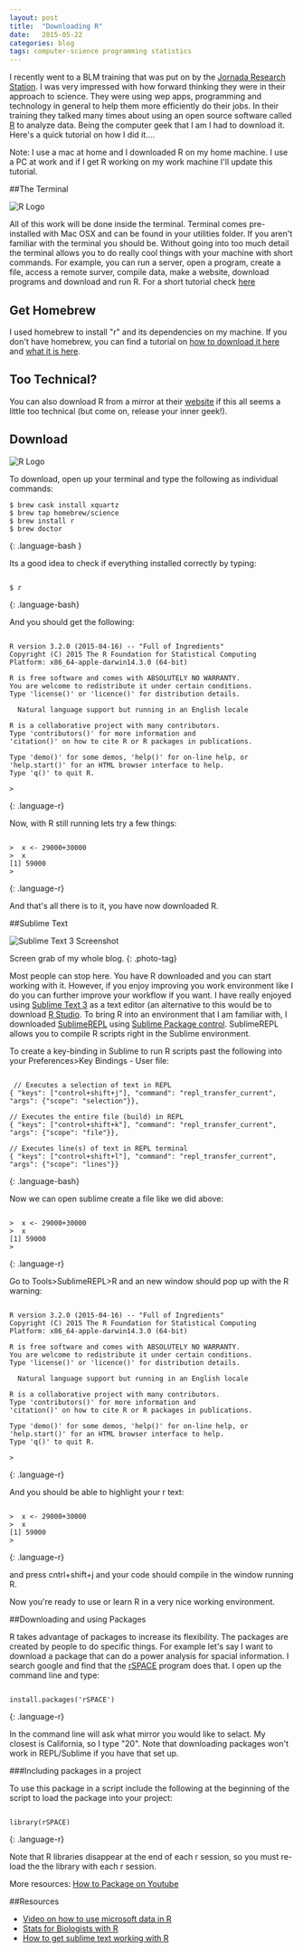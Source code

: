 ```yaml
---
layout: post
title:  "Downloading R"
date:   2015-05-22
categories: blog 
tags: computer-science programming statistics
---
```


I recently went to a BLM training that was put on by the [Jornada Research Station][Jornada].  I was very impressed with how forward thinking they were in their approach to science. They were using wep apps, programming and technology in general to help them more efficiently do their jobs.  In their training they talked many times about using an open source software called [R][r] to analyze data.  Being the computer geek that I am I had to download it.  Here's  a quick tutorial on how I did it....

Note: I use a mac at home and I downloaded R on my home machine.  I use a PC at work and if I get R working on my work machine I'll update this tutorial. 

##The Terminal

<div class="post-image-icon center">
<img src="{{"images/post-images/downloading-r/terminal-icon.png" | prepend:site.baseurl}}" alt="R Logo">
</div>

All of this work will be done inside the terminal. Terminal comes pre-installed with Mac OSX and can be found in your utilities folder. If you aren't familiar with the terminal you should be.  Without going into too much detail the terminal allows you to do really cool things with your machine with short commands.  For example, you can run a server, open a program, create a file, access a remote surver, compile data, make a website, download programs and download and run R. For a short tutorial check [here][tutsplusterminal]

## Get Homebrew

I used homebrew to install "r" and its dependencies on my machine.  If you don't have homebrew, you can find a tutorial on [how to download it here][homebrewdownload] and [what it is here][homebrew]. 

## Too Technical?
You can also download R from a mirror at their [website][r] if this all seems a little too technical (but come on, release your inner geek!). 

## Download

<div class="post-image-icon center">
<img src="{{"images/post-images/downloading-r/rlogo.png" | prepend:site.baseurl}}" alt="R Logo">
</div>

To download, open up your terminal and type the following as individual commands:

~~~~
$ brew cask install xquartz
$ brew tap homebrew/science
$ brew install r
$ brew doctor
~~~~
{: .language-bash }

Its a good idea to check if everything installed correctly by typing:

~~~~

$ r
~~~~
{: .language-bash}

And you should get the following:

~~~~

R version 3.2.0 (2015-04-16) -- "Full of Ingredients"
Copyright (C) 2015 The R Foundation for Statistical Computing
Platform: x86_64-apple-darwin14.3.0 (64-bit)

R is free software and comes with ABSOLUTELY NO WARRANTY.
You are welcome to redistribute it under certain conditions.
Type 'license()' or 'licence()' for distribution details.

  Natural language support but running in an English locale

R is a collaborative project with many contributors.
Type 'contributors()' for more information and
'citation()' on how to cite R or R packages in publications.

Type 'demo()' for some demos, 'help()' for on-line help, or
'help.start()' for an HTML browser interface to help.
Type 'q()' to quit R.

>
~~~~
{: .language-r}

Now, with R still running lets try a few things:

~~~~

>  x <- 29000+30000 
>  x
[1] 59000
>
~~~~
{: .language-r}

And that's all there is to it, you have now downloaded R. 

##Sublime Text

<div>
  <img src="{{"images/post-images/downloading-r/sublime-screen-shot.jpg" | prepend:site.baseurl}}" alt="Sublime Text 3 Screenshot">
</div>

Screen grab of my whole blog. 
{: .photo-tag}

Most people can stop here.  You have R downloaded and you can start working with it.  However, if you enjoy improving you work environment like I do you can further improve your workflow if you want. I have really enjoyed using [Sublime Text 3][sublime] as a text editor (an alternative to this would be to download [R Studio][rstudio].  To bring R into an environment that I am familiar with, I downloaded [SublimeREPL][sREPL] using [Sublime Package control][packageControl].  SublimeREPL allows you to compile R scripts right in the Sublime environment. 

To create a key-binding in Sublime to run R scripts past the following into your Preferences>Key Bindings - User  file: 

~~~~

 // Executes a selection of text in REPL
{ "keys": ["control+shift+j"], "command": "repl_transfer_current", "args": {"scope": "selection"}},

// Executes the entire file (build) in REPL
{ "keys": ["control+shift+k"], "command": "repl_transfer_current", "args": {"scope": "file"}},
   
// Executes line(s) of text in REPL terminal
{ "keys": ["control+shift+l"], "command": "repl_transfer_current", "args": {"scope": "lines"}}
~~~~
{: .language-bash}


Now we can open sublime create a file like we did above: 

~~~~

>  x <- 29000+30000 
>  x
[1] 59000
>
~~~~
{: .language-r}

Go to Tools>SublimeREPL>R and an new window should pop up with the R warning:

~~~~

R version 3.2.0 (2015-04-16) -- "Full of Ingredients"
Copyright (C) 2015 The R Foundation for Statistical Computing
Platform: x86_64-apple-darwin14.3.0 (64-bit)

R is free software and comes with ABSOLUTELY NO WARRANTY.
You are welcome to redistribute it under certain conditions.
Type 'license()' or 'licence()' for distribution details.

  Natural language support but running in an English locale

R is a collaborative project with many contributors.
Type 'contributors()' for more information and
'citation()' on how to cite R or R packages in publications.

Type 'demo()' for some demos, 'help()' for on-line help, or
'help.start()' for an HTML browser interface to help.
Type 'q()' to quit R.

>
~~~~
{: .language-r}

And you should be able to highlight your r text: 

~~~~

>  x <- 29000+30000 
>  x
[1] 59000
>
~~~~
{: .language-r}

and press cntrl+shift+j and your code should compile in the window running R.  


Now you're ready to use or learn R in a very nice working environment. 

##Downloading and using Packages

R takes advantage of packages to increase its flexibility. The packages are created by people to do specific things. For example let's say I want to download a package that can do a power analysis for spacial information.  I search google and find that the [rSPACE][rSPACE] program does that.  I open up the command line and type:

~~~

install.packages('rSPACE')
~~~
{: .language-r}

In the command line will ask what mirror you would like to selact.  My closest is California, so I type "20".  Note that downloading packages won't work in REPL/Sublime if you have that set up. 

###Including packages in a project

To use this package in a script include the following at the beginning of the script to load the package into your project: 

~~~

library(rSPACE)
~~~
{: .language-r}

Note that R libraries disappear at the end of each r session, so you must re-load the the library with each r session. 

More resources: [How to Package on Youtube][youtube packages]

##Resources

* [Video on how to use microsoft data in R][microsoftr]
* [Stats for Biologists with R][rbiostats]
* [How to get sublime text working with R][sublimer]








[r]:    http://www.r-project.org/

[Jornada]:  http://jornada.nmsu.edu/  

[homebrewdownload]: https://github.com/Homebrew/homebrew/blob/master/share/doc/homebrew/Installation.md#installation

[homebrew]: http://brew.sh/

[tutsplusterminal]: http://computers.tutsplus.com/tutorials/navigating-the-terminal-a-gentle-introduction--mac-3855

[microsoftr]:   https://www.youtube.com/watch?v=qPk0YEKhqB8&list=PLqzoL9-eJTNBDdKgJgJzaQcY6OXmsXAHU&index=4


[rbiostats]:  http://cran.r-project.org/doc/contrib/Seefeld_StatsRBio.pdf

[sublimer]: http://www.alshum.com/sublime/

[sublime]: https://www.sublimetext.com/

[packageControl]: https://packagecontrol.io/

[sREPL]: https://github.com/wuub/SublimeREPL

[rstudio]: http://www.rstudio.com/

[rSPACE]: https://cran.r-project.org/web/packages/rSPACE/index.html

[youtube packages]: https://www.youtube.com/watch?v=3RWb5U3X-T8&list=PLqzoL9-eJTNBDdKgJgJzaQcY6OXmsXAHU&index=11



